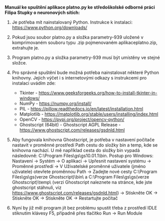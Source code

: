 **Manuál ke spuštění aplikace platno.py ke středoškolské odborné práci Filipa Stupky o neuronových sítích:**

1. Je potřeba mít nainstalovaný Python. Instrukce k instalaci: https://www.python.org/downloads/
2. Pokud jsou soubor platno.py a složka parametry-939 uložené v komprimovaném souboru typu .zip pojmenovaném aplikaceplatno.zip, extrahujte je.
3. Program platno.py a složka parametry-939 musí být umístěny ve stejné složce.
4. Pro správné spuštění bude možná potřeba nainstalovat některé Python knihovny. Jejich výčet i s internetovými odkazy s instrukcemi pro instalaci uvádím zde:
	- Tkinter - https://www.geeksforgeeks.org/how-to-install-tkinter-in-windows/
	- NumPy - https://numpy.org/install/
	- PIL - https://pillow.readthedocs.io/en/latest/installation.html
	- Matplotlib - https://matplotlib.org/stable/users/installing/index.html
	- OpenCV - https://pypi.org/project/opencv-python/
	- Ghostscript (64bit) - Ghostscript AGPL Release - https://www.ghostscript.com/releases/gsdnld.html

5. Aby fungovala knihovna Ghostscript, je potřeba v nastavení počítače nastavit v proměnné prostředí Path cestu do složky bin a temp, kde se knihovna nachází. U mě například cesta do složky bin vypadá následovně: C:\Program Files\gs\gs10.01.1\bin\. Postup pro Windows: Nastavení -> Systém -> O aplikaci -> Upřesnit nastavení systému -> Proměnné prostředí -> V Uživatelské proměnné uživatele (jméno uživatele) otevřete proměnnou Path -> Zadejte nové cesty C:\Program Files\gs\gs(verze Ghostscript)\bin\ a C:\Program Files\gs\gs(verze Ghostscript)\temp\ (verzi Ghostscript naleznete na stránce, kde jste ghostscript stáhnuli, viz https://www.ghostscript.com/releases/gsdnld.html) -> Stiskněte OK -> Stiskněte OK -> Stiskněte OK -> Restartujte počítač

6. Nyní by již měl program jít bez problému spustit třeba z prostředí IDLE stiknutím klávesy F5, případně přes tlačítko Run -> Run Module
